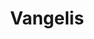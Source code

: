 ---
title: "Vangelis"
summary: "** NOTE: If credited as or any other name with Papathanassiou, please use that entry!** Greek composer and arranger of electronic, progressive, ambient, and classical orchestral music. Born: 29 March 1943 in Agria near Volos, Greece Died: 17 May 2022 in a Paris, France from complications due to treatment of COVID-19 started writing music when he was 4 and performed his first live concert at age 6. He started his career as a member of . In the sixties, he was a founding member of along with and . He also enjoyed succes as part of early in the eighties. A talented composer, producer and musician, Vangelis is famous for composing soundtracks to films such as 'Blade Runner', 'Chariots Of Fire' and '1492: Conquest of Paradise'. Vangelis has made over 60 albums, many of them collaborations."
image: "vangelis.jpg"
apple_music_artist_url: "https://music.apple.com/gb/artist/vangelis/78328"
---